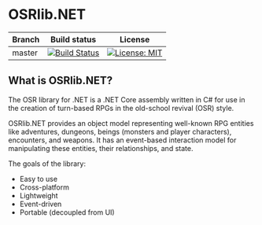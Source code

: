 # OSRlib.NET

| Branch | Build status | License |
| ------ | ------------ | ------- |
| master | [![Build Status](https://marshallmacy.visualstudio.com/osrlib-dotnet/_apis/build/status/osrlib-dotnet?branchName=master)](https://marshallmacy.visualstudio.com/osrlib-dotnet/_build/latest?definitionId=1&branchName=master) | [![License: MIT](https://img.shields.io/badge/License-MIT-blue.svg)](https://opensource.org/licenses/MIT) |

## What is OSRlib.NET?

The OSR library for .NET is a .NET Core assembly written in C# for use in the creation of turn-based RPGs in the old-school revival (OSR) style.

OSRlib.NET provides an object model representing well-known RPG entities like adventures, dungeons, beings (monsters and player characters), encounters, and weapons. It has an event-based interaction model for manipulating these entities, their relationships, and state.

The goals of the library:

- Easy to use
- Cross-platform
- Lightweight
- Event-driven
- Portable (decoupled from UI)
